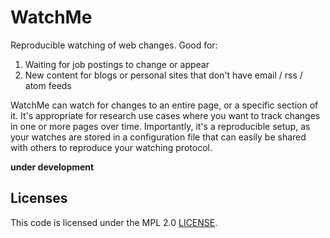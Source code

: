 # WatchMe

Reproducible watching of web changes. Good for:

 1. Waiting for job postings to change or appear
 2. New content for blogs or personal sites that don't have email / rss / atom feeds
 
WatchMe can watch for changes to an entire page, or a specific section of it.
It's appropriate for research use cases where you want to track changes in one
or more pages over time. Importantly, it's a reproducible setup, as your
watches are stored in a configuration file that can easily be shared with others
to reproduce your watching protocol.

**under development**

## Licenses

This code is licensed under the MPL 2.0 [LICENSE](LICENSE).

